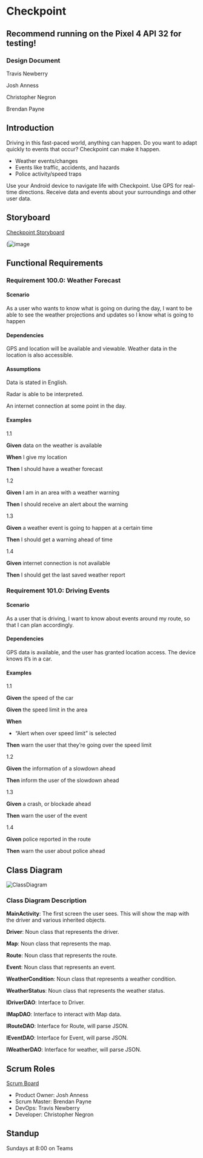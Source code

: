 # Checkpoint
Recommend running on the Pixel 4 API 32 for testing! 
---

### Design Document

Travis Newberry

Josh Anness

Christopher Negron

Brendan Payne

## Introduction

Driving in this fast-paced world, anything can happen. Do you want to adapt quickly to events that occur? Checkpoint can make it happen.

-	Weather events/changes
-	Events like traffic, accidents, and hazards
-	Police activity/speed traps

Use your Android device to navigate life with Checkpoint. Use GPS for real-time directions. Receive data and events about your surroundings and other user data. 

## Storyboard

[Checkpoint Storyboard](https://projects.invisionapp.com/prototype/Main-ckyx7vr3a0000l201fgsuoptd/play/e178daa4)

(![image](https://user-images.githubusercontent.com/46828931/151495872-8a9a229c-a250-41be-8400-e992c33c6eef.png)
 
## Functional Requirements

### Requirement 100.0: Weather Forecast

#### Scenario

As a user who wants to know what is going on during the day, I want to be able to see the weather projections and updates so I know what is going to happen

#### Dependencies

GPS and location will be available and viewable. Weather data in the location is also accessible.  

#### Assumptions

Data is stated in English. 

Radar is able to be interpreted. 

An internet connection at some point in the day. 

#### Examples
1.1

**Given** data on the weather is available

**When** I give my location

**Then** I should have a weather forecast

1.2

**Given** I am in an area with a weather warning

**Then** I should receive an alert about the warning

1.3

**Given** a weather event is going to happen at a certain time

**Then** I should get a warning ahead of time

1.4

**Given** internet connection is not available   

**Then** I should get the last saved weather report

### Requirement 101.0: Driving Events

#### Scenario

As a user that is driving, I want to know about events around my route, so that I can plan accordingly. 

#### Dependencies
GPS data is available, and the user has granted location access. 
The device knows it’s in a car.

#### Examples

1.1

**Given** the speed of the car

**Given** the speed limit in the area 

**When**

- “Alert when over speed limit” is selected

**Then** warn the user that they’re going over the speed limit

1.2

**Given** the information of a slowdown ahead

**Then** inform the user of the slowdown ahead

1.3

**Given** a crash, or blockade ahead

**Then** warn the user of the event

1.4

**Given** police reported in the route

**Then** warn the user about police ahead

## Class Diagram

![ClassDiagram](https://github.com/JoshAnness/Checkpoint/blob/UML/Checkpoint.drawio.png)

### Class Diagram Description

**MainActivity**:  The first screen the user sees. This will show the map with the driver and various inherited objects.

**Driver**:  Noun class that represents the driver. 

**Map**: Noun class that represents the map. 

**Route**: Noun class that represents the route. 

**Event**: Noun class that represents an event. 

**WeatherCondition**: Noun class that represents a weather condition. 

**WeatherStatus**: Noun class that represents the weather status. 

**IDriverDAO**: Interface to Driver.

**IMapDAO**: Interface to interact with Map data.

**IRouteDAO**: Interface for Route, will parse JSON.

**IEventDAO**: Interface for Event, will parse JSON.

**IWeatherDAO**: Interface for weather, will parse JSON. 

## Scrum Roles

[Scrum Board](https://github.com/JoshAnness/Checkpoint/projects)
- Product Owner: Josh Anness
- Scrum Master: Brendan Payne
- DevOps: Travis Newberry
- Developer: Christopher Negron

## Standup
Sundays at 8:00 on Teams
